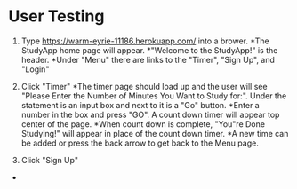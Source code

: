 # User Testing #

1. Type  https://warm-eyrie-11186.herokuapp.com/ into a brower.
  *The StudyApp home page will appear.
  *"Welcome to the StudyApp!" is the header.
  *Under "Menu" there are links to the "Timer", "Sign Up", and "Login"
  
2. Click "Timer"
  *The timer page should load up and the user will see "Please Enter the Number of Minutes You Want to Study for:". 
   Under the statement is an input box and next to it is a "Go" button. 
   *Enter a number in the box and press "GO". A count down timer will appear top center of the page.
   *When count down is complete, "You"re Done Studying!" will appear in place of the count down timer.
   *A new time can be added or press the back arrow to get back to the Menu page.
   
 3. Click "Sign Up"
  *
  

